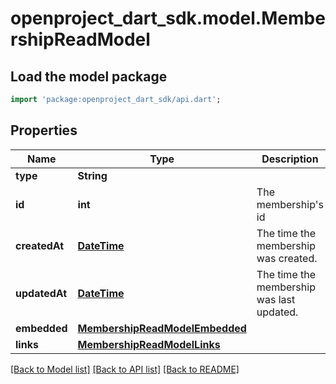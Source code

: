 # openproject_dart_sdk.model.MembershipReadModel

## Load the model package
```dart
import 'package:openproject_dart_sdk/api.dart';
```

## Properties
Name | Type | Description | Notes
------------ | ------------- | ------------- | -------------
**type** | **String** |  | 
**id** | **int** | The membership's id | 
**createdAt** | [**DateTime**](DateTime.md) | The time the membership was created. | 
**updatedAt** | [**DateTime**](DateTime.md) | The time the membership was last updated. | 
**embedded** | [**MembershipReadModelEmbedded**](MembershipReadModelEmbedded.md) |  | [optional] 
**links** | [**MembershipReadModelLinks**](MembershipReadModelLinks.md) |  | 

[[Back to Model list]](../README.md#documentation-for-models) [[Back to API list]](../README.md#documentation-for-api-endpoints) [[Back to README]](../README.md)


